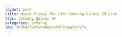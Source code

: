 ```yaml
---
layout: post
title: Movie Friday The 13th Samsung Galaxy S9 Case
tags: samsung galaxy s9
categories: samsung
img: 1KdkWJ7QxCyhwWUeuX54f7pgap3x7zTs_
---
```

